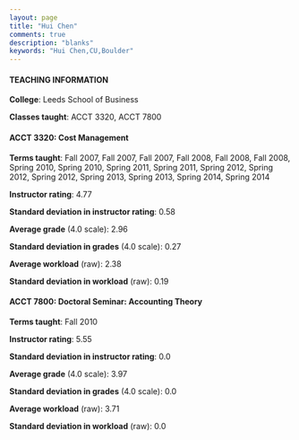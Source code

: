 ```yaml
---
layout: page
title: "Hui Chen" 
comments: true
description: "blanks"
keywords: "Hui Chen,CU,Boulder"
---
```

<head>
<script src="https://ajax.googleapis.com/ajax/libs/jquery/2.1.3/jquery.min.js"></script>
<script src="https://dl.dropboxusercontent.com/s/pc42nxpaw1ea4o9/highcharts.js?dl=0"></script>
<!-- <script src="../assets/js/highcharts.js"></script> -->
<style type="text/css">@font-face {
	font-family: "Bebas Neue";
	src: url(https://www.filehosting.org/file/details/544349/BebasNeue Regular.otf) format("opentype");
	}
	h1.Bebas { 
		font-family: "Bebas Neue", Verdana, Tahoma;
	}
</style>
</head>
	   
#### TEACHING INFORMATION

**College**: Leeds School of Business

**Classes taught**: ACCT 3320, ACCT 7800

#### ACCT 3320: Cost Management

**Terms taught**: Fall 2007, Fall 2007, Fall 2007, Fall 2008, Fall 2008, Fall 2008, Spring 2010, Spring 2010, Spring 2011, Spring 2011, Spring 2012, Spring 2012, Spring 2012, Spring 2013, Spring 2013, Spring 2014, Spring 2014

**Instructor rating**: 4.77

**Standard deviation in instructor rating**: 0.58

**Average grade** (4.0 scale): 2.96

**Standard deviation in grades** (4.0 scale): 0.27

**Average workload** (raw): 2.38

**Standard deviation in workload** (raw): 0.19

#### ACCT 7800: Doctoral Seminar: Accounting Theory

**Terms taught**: Fall 2010

**Instructor rating**: 5.55

**Standard deviation in instructor rating**: 0.0

**Average grade** (4.0 scale): 3.97

**Standard deviation in grades** (4.0 scale): 0.0

**Average workload** (raw): 3.71

**Standard deviation in workload** (raw): 0.0


